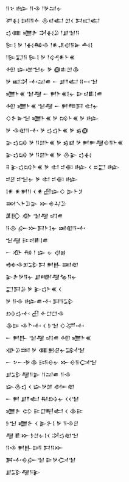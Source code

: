 <div class='block'>
<div class='line'>𒀀𒆳 𒈗 𒀀𒈾 𒁹𒃻𒁺𒉡</div>
<div class='line'>𒂄𒈬 𒅀𒀀𒅆 𒊮𒁀𒅗 𒇻𒌋 𒁕𒀊𒅗</div>
<div class='line'>𒌓𒈪 𒁾𒉿 𒋫𒈬𒊒 𒁹𒋗𒈠𒀀</div>
<div class='line'>𒌉𒋙 𒃻 𒁹𒈬𒄀𒈾 𒁹𒀭𒂗𒋼𒀀𒅕 𒋀𒋙</div>
<div class='line'>𒁹𒌉𒍑𒀀 𒌉𒋙 𒃻 𒁹𒌒𒆐𒀭𒈨𒌍</div>
<div class='line'>𒅇 𒇽𒌝𒈠𒉡 𒃻 𒁈𒉺𒇻𒆠</div>
<div class='line'>𒃻 𒀜𒋫 𒋾𒁺𒌑 𒀸 𒋗𒈫𒅗 𒍝𒁁𒈠</div>
<div class='line'>𒁾𒈨𒌍 𒈠𒆷 𒀸 𒂍𒈨𒌍𒋙𒉡 𒄿𒁀𒀾𒋙𒌑</div>
<div class='line'>𒅇 𒁾𒈨𒌍 𒈠𒆷 𒀸 𒂍𒍣𒁕 𒊕𒉡</div>
<div class='line'>𒄭𒉿𒅕𒈠 𒁾𒈨𒌍 𒃻 𒄘𒈨𒌍 𒃻 𒈗</div>
<div class='line'>𒃻 𒈾𒊏𒀀𒋾 𒃻 𒌓𒌓𒈨𒌍 𒃻 𒌗𒁈</div>
<div class='line'>𒉌𒌓𒄘 𒃻 𒀀𒇉𒈨𒌍 𒃻 𒌗𒇯 𒃻 𒂍𒊓𒆷𒀪𒀀𒈨𒌍</div>
<div class='line'>𒉌𒌓𒄘 𒃻 𒀀𒇉𒈨𒌍 𒃻 𒁲𒉌 𒌓𒈬</div>
<div class='line'>𒐉 𒉌𒌓𒄘𒈨𒌍 𒃻 𒊕 𒄑𒈿 𒈗 𒌋 𒊺𒂷 𒈗</div>
<div class='line'>𒄑𒆪 𒄑𒈠𒉡 𒃻 𒊕 𒄑𒈿 𒈗</div>
<div class='line'>𒋙𒀭 𒀭𒂍𒀀 𒌋 𒀭𒍂𒇽𒄭 𒉌𒈨𒋡</div>
<div class='line'>𒇷𒃵𒈨𒊒𒉌 𒁍𒄴𒄷𒊒</div>
<div class='line'>𒂠𒃼 𒀞 𒈠𒆷 𒁀𒋙𒌑</div>
<div class='line'>𒀀𒁲 𒅎𒁍𒁕𒈨𒋙𒉡 𒀜𒊏𒀀𒋾</div>
<div class='line'>𒈠𒆷 𒄿𒁀𒀾𒋙𒌑</div>
<div class='line'>𒀸 𒀞 𒄀 𒁹 𒇽 𒉡 𒋼𒂊</div>
<div class='line'>𒂔𒈾𒁳𒁉𒁕 𒂍𒃲𒌅𒊏</div>
<div class='line'>𒉌𒉿𒃻𒀀𒉡 𒋗𒅍𒆷𒆚𒀀𒉡</div>
<div class='line'>𒂷𒁕𒊒 𒃻 𒉌𒌓𒈨𒌍 𒌋</div>
<div class='line'>𒃻 𒀀𒈾 𒈗𒌑𒋾 𒁕𒀀𒁉</div>
<div class='line'>𒋳𒌓𒋾 𒌷 𒅆𒆸𒆸𒈾</div>
<div class='line'>𒆠𒄿 𒈾𒋻𒋾 𒌋 𒊩𒈠 𒄭𒋚𒋾</div>
<div class='line'>𒀸 𒂍𒃲 𒈠𒆷 𒁀𒋙𒌑 𒅇 𒁾𒈨𒌍</div>
<div class='line'>𒀝𒊒𒌅 𒃻 𒈪𒁖𒆪𒉡𒋆𒈠</div>
<div class='line'>𒀸 𒆳𒀸𒋩𒆠 𒅀𒀪𒉡 𒁍𒀪𒀀𒉏𒈠</div>
<div class='line'>𒋗𒁉𒆷𒀀𒉌 𒀀𒁺𒌑 𒀀𒈾</div>
<div class='line'>𒇽𒊮𒌓 𒌋 𒇽𒃻𒌆 𒀠𒋰𒊏</div>
<div class='line'>𒀸 𒂍 𒋗𒈫𒅗 𒊑𒋳𒉡 𒌋𒌋𒈠</div>
<div class='line'>𒁾𒉿 𒌌 𒄿𒆸𒋃𒅗 𒌋 𒆠𒄿</div>
<div class='line'>𒊩𒈠 𒁾𒉿 𒌋 𒉌𒉿𒋙 𒃻 𒀀𒈾𒆪</div>
<div class='line'>𒆷 𒀾𒁍𒊩𒆪𒉡𒋙𒌋 𒋫𒌓𒊏𒈠</div>
<div class='line'>𒀀𒈾 𒂍𒃲𒅀 𒁕𒀀𒁍</div>
<div class='line'>𒀉𒋾𒀪𒅎𒈠 𒄿𒃻𒉏𒈠</div>
<div class='line'>𒋗𒁉𒆷𒀀𒉌</div>
</div>